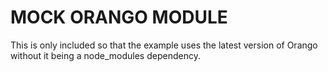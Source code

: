 MOCK ORANGO MODULE
===

This is only included so that the example uses the latest version of Orango without it being a node_modules dependency.